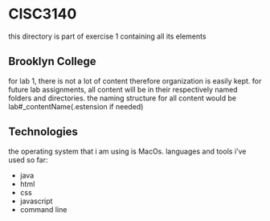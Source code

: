 # CISC3140
this directory is part of exercise 1 containing all its elements 

## Brooklyn College
for lab 1, there is not a lot of content therefore organization is easily kept. 
for future lab assignments, all content will be in their respectively named folders and directories. the naming structure for all content would be lab#_contentName(.estension if needed)

## Technologies
the operating system that i am using is MacOs.
languages and tools i've used so far:
- java
- html
- css
- javascript
- command line